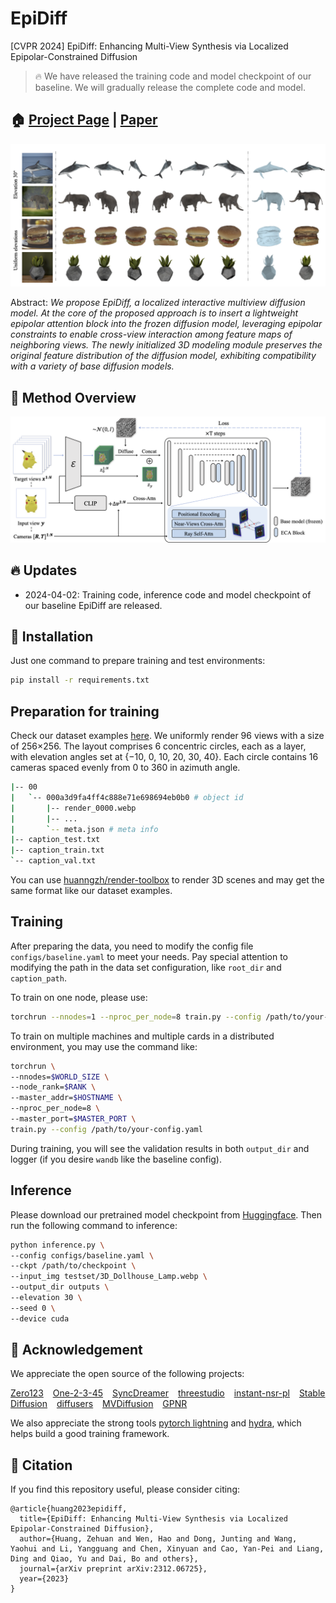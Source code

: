 # EpiDiff

[CVPR 2024] EpiDiff: Enhancing Multi-View Synthesis via Localized Epipolar-Constrained Diffusion

> 🔥 We have released the training code and model checkpoint of our baseline. We will gradually release the complete code and model.

## 🏠 <a href="https://huanngzh.github.io/EpiDiff/" target="_blank">Project Page</a> | <a href="https://arxiv.org/abs/2312.06725" target="_blank">Paper</a>

![img:teaser](assets/teaser.png)

Abstract: _We propose EpiDiff, a localized interactive multiview diffusion model. At the core of the proposed approach is to insert a lightweight epipolar attention block into the frozen diffusion model, leveraging epipolar constraints to enable cross-view interaction among feature maps of neighboring views. The newly initialized 3D modeling module preserves the original feature distribution of the diffusion model, exhibiting compatibility with a variety of base diffusion models._

## 🔨 Method Overview

![img:pipeline](assets/pipeline.png)

## 🔥 Updates

- 2024-04-02: Training code, inference code and model checkpoint of our baseline EpiDiff are released.

## 🔧 Installation

Just one command to prepare training and test environments:
```Bash
pip install -r requirements.txt
```

## Preparation for training

Check our dataset examples [here](https://huggingface.co/huanngzh/EpiDiff/tree/main/train_data_examples). We uniformly render 96 views with a size of 256×256. The layout comprises 6 concentric circles, each as a layer, with elevation angles set at {−10, 0, 10, 20, 30, 40}. Each circle contains 16 cameras spaced evenly from 0 to 360 in azimuth angle.

```Bash
|-- 00
|   `-- 000a3d9fa4ff4c888e71e698694eb0b0 # object id
|       |-- render_0000.webp
|       |-- ...
|       `-- meta.json # meta info
|-- caption_test.txt
|-- caption_train.txt
`-- caption_val.txt
```

You can use [huanngzh/render-toolbox](https://github.com/huanngzh/render-toolbox) to render 3D scenes and may get the same format like our dataset examples.

## Training

After preparing the data, you need to modify the config file `configs/baseline.yaml` to meet your needs. Pay special attention to modifying the path in the data set configuration, like `root_dir` and `caption_path`.

To train on one node, please use:
```Bash
torchrun --nnodes=1 --nproc_per_node=8 train.py --config /path/to/your-config.yaml
```

To train on multiple machines and multiple cards in a distributed environment, you may use the command like:
```Bash
torchrun \
--nnodes=$WORLD_SIZE \
--node_rank=$RANK \
--master_addr=$HOSTNAME \
--nproc_per_node=8 \
--master_port=$MASTER_PORT \
train.py --config /path/to/your-config.yaml
```

During training, you will see the validation results in both `output_dir` and logger (if you desire `wandb` like the baseline config).

## Inference

Please download our pretrained model checkpoint from [Huggingface](https://huggingface.co/huanngzh/EpiDiff). Then run the following command to inference:

```Bash
python inference.py \
--config configs/baseline.yaml \
--ckpt /path/to/checkpoint \
--input_img testset/3D_Dollhouse_Lamp.webp \
--output_dir outputs \
--elevation 30 \
--seed 0 \
--device cuda
```

## 🤝 Acknowledgement

We appreciate the open source of the following projects:

[Zero123](https://github.com/cvlab-columbia/zero123) &#8194;
[One-2-3-45](https://github.com/One-2-3-45/One-2-3-45) &#8194;
[SyncDreamer](https://github.com/liuyuan-pal/SyncDreamer) &#8194;
[threestudio](https://github.com/threestudio-project/threestudio) &#8194;
[instant-nsr-pl](https://github.com/bennyguo/instant-nsr-pl) &#8194;
[Stable Diffusion](https://github.com/CompVis/stable-diffusion) &#8194;
[diffusers](https://github.com/huggingface/diffusers) &#8194;
[MVDiffusion](https://github.com/Tangshitao/MVDiffusion) &#8194;
[GPNR](https://github.com/google-research/google-research/tree/master/gen_patch_neural_rendering)

We also appreciate the strong tools [pytorch lightning](https://github.com/Lightning-AI/pytorch-lightning) and [hydra](https://github.com/facebookresearch/hydra), which helps build a good training framework.

## 📎 Citation

If you find this repository useful, please consider citing:

```
@article{huang2023epidiff,
  title={EpiDiff: Enhancing Multi-View Synthesis via Localized Epipolar-Constrained Diffusion},
  author={Huang, Zehuan and Wen, Hao and Dong, Junting and Wang, Yaohui and Li, Yangguang and Chen, Xinyuan and Cao, Yan-Pei and Liang, Ding and Qiao, Yu and Dai, Bo and others},
  journal={arXiv preprint arXiv:2312.06725},
  year={2023}
}
```
